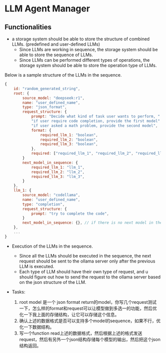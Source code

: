 # LLM Agent Manager

## Functionalities

- a storage system should be able to store the structure of combined LLMs. (predefined and user-defined LLMs)
  - Since LLMs are working in sequence, the storage system should be able to store the sequence of LLMs.
  - Since LLMs can be performed different types of operations, the storage system should be able to store the operation type of LLMs.

Below is a sample structure of the LLMs in the sequence.

```js
{
    id: "random_generated_string",
    root: {
        source_model: "deepseek:r1",
        name: "user_defined_name",
        type: "json_format",
        request_structure: {
            prompt: "Decide what kind of task user wants to perform, " +
            "if user require code completion, provide the first model" +
            "if user asked a math problem, provide the second model",
            format: {
                required_llm_1: "boolean",
                required_llm_2: "boolean",
                required_llm_3: "boolean",
            },
            required: ["required_llm_1", "required_llm_2", "required_llm_3"],
        }
        next_model_in_sequence: {
            required_llm_1: "llm_1",
            required_llm_2: "llm_2",
            required_llm_3: "llm_3",
        }
    },
    llm_1: {
        source_model: "codellama",
        name: "user_defined_name",
        type: "completion",
        request_structure: {
            prompt: "try to complete the code",
        }
        next_model_in_sequence: {}, // if there is no next model in the sequence then it should be empty
    },
    ...
}
```

- Execution of the LLMs in the sequence.
  - Since all the LLMs should be executed in the sequence, the next request should be sent to the ollama server only after the previous LLM is executed.
  - Each type of LLM should have their own type of request, and u should figure out how to send the request to the ollama server based on the json structure of the LLM.


- Tasks:
    1. root model 是一个 json format return的model，你写几个request测试一下，怎么样的format和request可以让模型做到多选一的功能，然后优化一下我上面的存储结构，让它可以存储这个信息。
    2. 确认上述的数据格式是否可以支持多个model的sequence，如果不行，优化一下数据结构。
    3. 写一个function read上述的数据格式，然后根据上述的格式发送request，然后有另外一个json结构存储每个模型的输出，然后把这个json结构返回。
